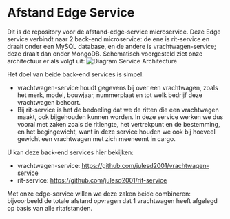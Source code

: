 # Afstand Edge Service
Dit is de repository voor de afstand-edge-service microservice. Deze Edge service verbindt naar 2 back-end microservice: de ene is rit-service en draait onder een MySQL database, en de andere is vrachtwagen-service; deze draait dan onder MongoDB.
Schematisch voorgesteld ziet onze architectuur er als volgt uit:
![Diagram Service Architecture](https://user-images.githubusercontent.com/57659236/148530199-e5fdd2ac-2704-47f9-a410-d0bcfb7a96c7.jpeg)



Het doel van beide back-end services is simpel:
- vrachtwagen-service houdt gegevens bij over een vrachtwagen, zoals het merk, model, bouwjaar, nummerplaat en tot welk bedrijf deze vrachtwagen behoort.
- Bij rit-service is het de bedoeling dat we de ritten die een vrachtwagen maakt, ook bijgehouden kunnen worden. In deze service werken we dus vooral met zaken zoals de ritlengte, het vertrekpunt en de bestemming, en het begingewicht, want in deze service houden we ook bij hoeveel gewicht een vrachtwagen met zich meeneemt in cargo.

U kan deze back-end services hier bekijken:
- vrachtwagen-service: https://github.com/julesd2001/vrachtwagen-service
- rit-service: https://github.com/julesd2001/rit-service


Met onze edge-service willen we deze zaken beide combineren: bijvoorbeeld de totale afstand opvragen dat 1 vrachtwagen heeft afgelegd op basis van alle ritafstanden. 

